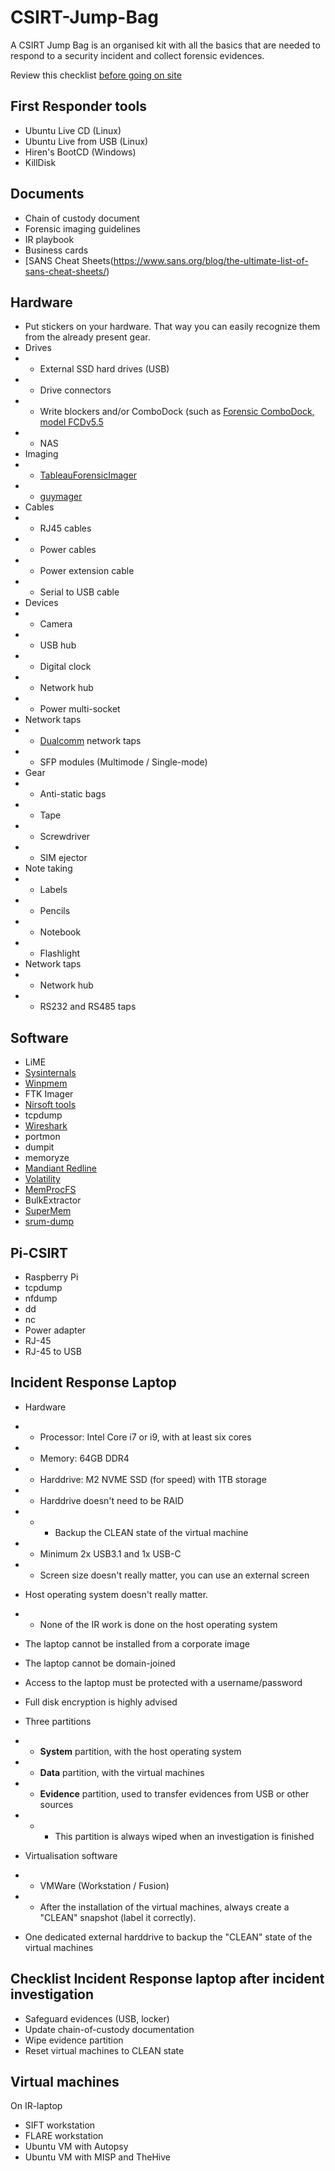 # CSIRT-Jump-Bag

A CSIRT Jump Bag is an organised kit with all the basics that are needed to respond to a security incident and collect forensic evidences.

Review this checklist [before going on site](go-on-site.md)


## First Responder tools
* Ubuntu Live CD (Linux)
* Ubuntu Live from USB (Linux)
* Hiren's BootCD (Windows)
* KillDisk

## Documents
* Chain of custody document
* Forensic imaging guidelines
* IR playbook
* Business cards
* [SANS Cheat Sheets(https://www.sans.org/blog/the-ultimate-list-of-sans-cheat-sheets/)

## Hardware
* Put stickers on your hardware. That way you can easily recognize them from the already present gear.
* Drives
* * External SSD hard drives (USB)
* * Drive connectors
* * Write blockers and/or ComboDock (such as [Forensic ComboDock, model FCDv5.5](https://wiebetech.com/products/forensic-combodock-v5-5/)
* * NAS
* Imaging
* * [TableauForensicImager](https://security.opentext.com/tableau/hardware/details/tx1)
* * [guymager](https://guymager.sourceforge.io/)
* Cables
* * RJ45 cables
* * Power cables
* * Power extension cable
* * Serial to USB cable
* Devices
* * Camera
* * USB hub
* * Digital clock
* * Network hub
* * Power multi-socket
* Network taps
* * [Dualcomm](https://www.dualcomm.com/collections/featured-products/products/dual-speed-sfp-network-tap) network taps
* * SFP modules (Multimode / Single-mode)
* Gear
* * Anti-static bags
* * Tape
* * Screwdriver
* * SIM ejector
* Note taking
* * Labels
* * Pencils
* * Notebook
* * Flashlight
* Network taps
* * Network hub
* * RS232 and RS485 taps

## Software
* LiME
* [Sysinternals](https://docs.microsoft.com/en-us/sysinternals/downloads/sysinternals-suite)
* [Winpmem](https://github.com/Velocidex/c-aff4/releases)
* FTK Imager
* [Nirsoft tools](https://www.nirsoft.net/utils/index.html)
* tcpdump
* [Wireshark](https://www.wireshark.org/download.html)
* portmon
* dumpit
* memoryze
* [Mandiant Redline](https://www.fireeye.com/services/freeware/redline.html)
* [Volatility](https://github.com/volatilityfoundation/volatility)
* [MemProcFS](https://github.com/ufrisk/MemProcFS)
* BulkExtractor
* [SuperMem](https://github.com/CrowdStrike/SuperMem)
* [srum-dump](https://github.com/MarkBaggett/srum-dump)

## Pi-CSIRT
* Raspberry Pi
* tcpdump
* nfdump
* dd
* nc
* Power adapter
* RJ-45
* RJ-45 to USB

## Incident Response Laptop

* Hardware
* * Processor: Intel Core i7 or i9, with at least six cores
* * Memory: 64GB DDR4
* * Harddrive: M2 NVME SSD (for speed) with 1TB storage
* * Harddrive doesn't need to be RAID
* * * Backup the CLEAN state of the virtual machine
* * Minimum 2x USB3.1 and 1x USB-C
* * Screen size doesn't really matter, you can use an external screen
* Host operating system doesn't really matter.
* * None of the IR work is done on the host operating system
* The laptop cannot be installed from a corporate image
* The laptop cannot be domain-joined
* Access to the laptop must be protected with a username/password
* Full disk encryption is highly advised
* Three partitions
* * **System** partition, with the host operating system
* * **Data** partition, with the virtual machines
* * **Evidence** partition, used to transfer evidences from USB or other sources
* * * This partition is always wiped when an investigation is finished

* Virtualisation software
* * VMWare (Workstation / Fusion)
* * After the installation of the virtual machines, always create a "CLEAN" snapshot (label it correctly). 
* One dedicated external harddrive to backup the "CLEAN" state of the virtual machines 

## Checklist Incident Response laptop after incident investigation
* Safeguard evidences (USB, locker)
* Update chain-of-custody documentation
* Wipe evidence partition
* Reset virtual machines to CLEAN state

## Virtual machines
On IR-laptop
* SIFT workstation
* FLARE workstation
* Ubuntu VM with Autopsy
* Ubuntu VM with MISP and TheHive

